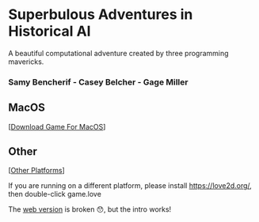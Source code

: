 # Superbulous Adventures in Historical AI

A beautiful computational adventure created by three programming mavericks.

### Samy Bencherif - Casey Belcher - Gage Miller

## MacOS

[[Download Game For MacOS](https://github.com/SamyBencherif/csc333-history-of-ai-hosted/releases/download/0.0.1/history-of-ai-macOS.zip)]

## Other

[[Other Platforms](https://github.com/SamyBencherif/csc333-history-of-ai-hosted/releases/download/0.0.1/history-of-ai-multiplatform.love)]

If you are running on a different platform, please install https://love2d.org/, then double-click game.love

The [web version](https://samybencherif.github.io/csc333-history-of-ai-hosted/) is broken 😯, but the intro works!
